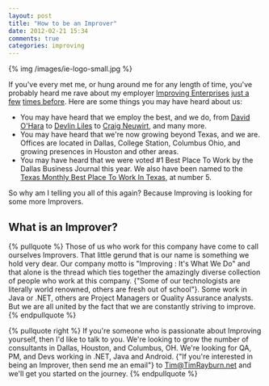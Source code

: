 ```yaml
---
layout: post
title: "How to be an Improver"
date: 2012-02-21 15:34
comments: true
categories: improving
---
```

{% img /images/ie-logo-small.jpg %}

If you've every met me, or hung around me for any length of time, you've probably heard me rave about my employer [Improving Enterprises][ie] [just a few][post1] [times before][post2].  Here are some things you may have heard about us:

* You may have heard that we employ the best, and we do, from [David O'Hara][david] to [Devlin Liles][devlin] to [Craig Neuwirt][craig], and many more.  
* You may have heard that we're now growing beyond Texas, and we are.  Offices are located in Dallas, College Station, Columbus Ohio, and growing presences in Houston and other areas.
* You may have heard that we were voted #1 Best Place To Work by the Dallas Business Journal this year.  We also have been named to the [Texas Monthly Best Place To Work In Texas][bptw], at number 5.

So why am I telling you all of this again?  Because Improving is looking for some more Improvers.

## What is an Improver? ##

{% pullquote %}
Those of us who work for this company have come to call ourselves Improvers.  That little gerund that is our name is something we hold very dear.  Our company motto is "Improving : It's What We Do" and that alone is the thread which ties together the amazingly diverse collection of people who work at this company.  {"Some of our technologists are literally world renowned, others are fresh out of school"}.  Some work in Java or .NET, others are Project Managers or Quality Assurance analysts.  But we are all united by the fact that we are constantly striving to improve.
{% endpullquote %}

{% pullquote right %}
If you're someone who is passionate about Improving yourself, then I'd like to talk to you.  We're looking to grow the number of consultants in Dallas, Houston, and Columbus, OH.  We're looking for QA, PM, and Devs working in .NET, Java and Android.  {"If you're interested in being an Improver, then send me an email"} to Tim@TimRayburn.net and we'll get you started on the journey.
{% endpullquote %}

[ie]: http://improvingenterprises.com
[post1]: http://timrayburn.net/blog/improving-myself/
[post2]: http://timrayburn.net/blog/work-for-the-best-hellip-pity-the-rest/
[bptw]: http://www.improvingenterprises.com/2012/02/02/improving-among-best-places-to-work-in-texas-again/
[devlin]: http://devlinliles.com/
[craig]: http://www.castleproject.org/community/team.html
[david]: http://driventodevelop.com/